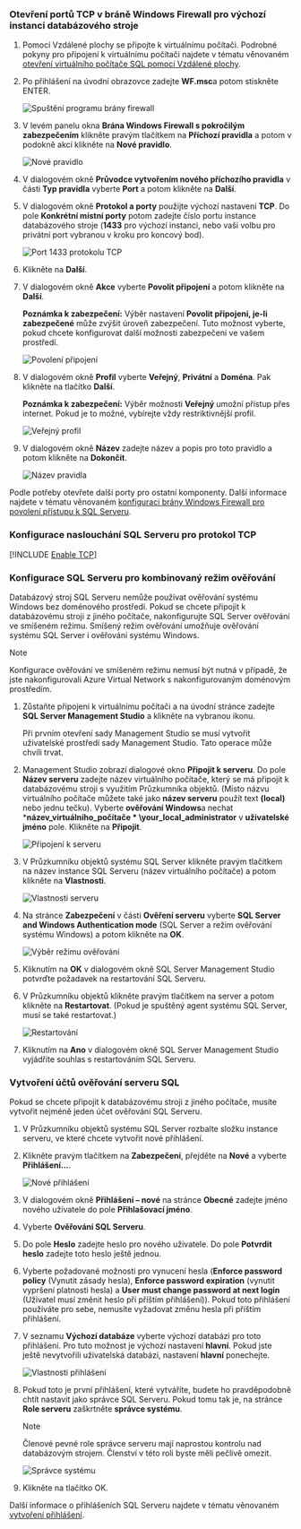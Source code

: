 ### <a name="open-tcp-ports-in-the-windows-firewall-for-the-default-instance-of-the-database-engine"></a>Otevření portů TCP v bráně Windows Firewall pro výchozí instanci databázového stroje
1. Pomocí Vzdálené plochy se připojte k virtuálnímu počítači. Podrobné pokyny pro připojení k virtuálnímu počítači najdete v tématu věnovaném [otevření virtuálního počítače SQL pomocí Vzdálené plochy](../articles/virtual-machines/windows/sql/virtual-machines-windows-portal-sql-server-provision.md#remotedesktop).
2. Po přihlášení na úvodní obrazovce zadejte **WF.msc**a potom stiskněte ENTER.
   
    ![Spuštění programu brány firewall](./media/virtual-machines-sql-server-connection-steps/12Open-WF.png)
3. V levém panelu okna **Brána Windows Firewall s pokročilým zabezpečením** klikněte pravým tlačítkem na **Příchozí pravidla** a potom v podokně akcí klikněte na **Nové pravidlo**.
   
    ![Nové pravidlo](./media/virtual-machines-sql-server-connection-steps/13New-FW-Rule.png)
4. V dialogovém okně **Průvodce vytvořením nového příchozího pravidla** v části **Typ pravidla** vyberte **Port** a potom klikněte na **Další**.
5. V dialogovém okně **Protokol a porty** použijte výchozí nastavení **TCP**. Do pole **Konkrétní místní porty** potom zadejte číslo portu instance databázového stroje (**1433** pro výchozí instanci, nebo vaši volbu pro privátní port vybranou v kroku pro koncový bod).
   
    ![Port 1433 protokolu TCP](./media/virtual-machines-sql-server-connection-steps/14Port-1433.png)
6. Klikněte na **Další**.
7. V dialogovém okně **Akce** vyberte **Povolit připojení** a potom klikněte na **Další**.
   
    **Poznámka k zabezpečení:** Výběr nastavení **Povolit připojení, je-li zabezpečené** může zvýšit úroveň zabezpečení. Tuto možnost vyberte, pokud chcete konfigurovat další možnosti zabezpečení ve vašem prostředí.
   
    ![Povolení připojení](./media/virtual-machines-sql-server-connection-steps/15Allow-Connection.png)
8. V dialogovém okně **Profil** vyberte **Veřejný**, **Privátní** a **Doména**. Pak klikněte na tlačítko **Další**.
   
    **Poznámka k zabezpečení:** Výběr možnosti **Veřejný** umožní přístup přes internet. Pokud je to možné, vybírejte vždy restriktivnější profil.
   
    ![Veřejný profil](./media/virtual-machines-sql-server-connection-steps/16Public-Private-Domain-Profile.png)
9. V dialogovém okně **Název** zadejte název a popis pro toto pravidlo a potom klikněte na **Dokončit**.
   
    ![Název pravidla](./media/virtual-machines-sql-server-connection-steps/17Rule-Name.png)

Podle potřeby otevřete další porty pro ostatní komponenty. Další informace najdete v tématu věnovaném [konfiguraci brány Windows Firewall pro povolení přístupu k SQL Serveru](http://msdn.microsoft.com/library/cc646023.aspx).

### <a name="configure-sql-server-to-listen-on-the-tcp-protocol"></a>Konfigurace naslouchání SQL Serveru pro protokol TCP

[!INCLUDE [Enable TCP](virtual-machines-sql-server-connection-tcp-protocol.md)]

### <a name="configure-sql-server-for-mixed-mode-authentication"></a>Konfigurace SQL Serveru pro kombinovaný režim ověřování
Databázový stroj SQL Serveru nemůže používat ověřování systému Windows bez doménového prostředí. Pokud se chcete připojit k databázovému stroji z jiného počítače, nakonfigurujte SQL Server ověřování ve smíšeném režimu. Smíšený režim ověřování umožňuje ověřování systému SQL Server i ověřování systému Windows.

> [!NOTE]
> Konfigurace ověřování ve smíšeném režimu nemusí být nutná v případě, že jste nakonfigurovali Azure Virtual Network s nakonfigurovaným doménovým prostředím.
> 
> 

1. Zůstaňte připojeni k virtuálnímu počítači a na úvodní stránce zadejte **SQL Server Management Studio** a klikněte na vybranou ikonu.
   
    Při prvním otevření sady Management Studio se musí vytvořit uživatelské prostředí sady Management Studio. Tato operace může chvíli trvat.
2. Management Studio zobrazí dialogové okno **Připojit k serveru**. Do pole **Název serveru** zadejte název virtuálního počítače, který se má připojit k databázovému stroji s využitím Průzkumníka objektů. (Místo názvu virtuálního počítače můžete také jako **název serveru** použít text **(local)** nebo jednu tečku). Vyberte **ověřování Windows**a nechat ***název_virtuálního_počítače * \your_local_administrator** v **uživatelské jméno** pole. Klikněte na **Připojit**.
   
    ![Připojení k serveru](./media/virtual-machines-sql-server-connection-steps/19Connect-to-Server.png)
3. V Průzkumníku objektů systému SQL Server klikněte pravým tlačítkem na název instance SQL Serveru (název virtuálního počítače) a potom klikněte na **Vlastnosti**.
   
    ![Vlastnosti serveru](./media/virtual-machines-sql-server-connection-steps/20Server-Properties.png)
4. Na stránce **Zabezpečení** v části **Ověření serveru** vyberte **SQL Server and Windows Authentication mode** (SQL Server a režim ověřování systému Windows) a potom klikněte na **OK**.
   
    ![Výběr režimu ověřování](./media/virtual-machines-sql-server-connection-steps/21Mixed-Mode.png)
5. Kliknutím na **OK** v dialogovém okně SQL Server Management Studio potvrďte požadavek na restartování SQL Serveru.
6. V Průzkumníku objektů klikněte pravým tlačítkem na server a potom klikněte na **Restartovat**. (Pokud je spuštěný agent systému SQL Server, musí se také restartovat.)
   
    ![Restartování](./media/virtual-machines-sql-server-connection-steps/22Restart2.png)
7. Kliknutím na **Ano** v dialogovém okně SQL Server Management Studio vyjádříte souhlas s restartováním SQL Serveru.

### <a name="create-sql-server-authentication-logins"></a>Vytvoření účtů ověřování serveru SQL
Pokud se chcete připojit k databázovému stroji z jiného počítače, musíte vytvořit nejméně jeden účet ověřování SQL Serveru.

1. V Průzkumníku objektů systému SQL Server rozbalte složku instance serveru, ve které chcete vytvořit nové přihlášení.
2. Klikněte pravým tlačítkem na **Zabezpečení**, přejděte na **Nové** a vyberte **Přihlášení...**.
   
    ![Nové přihlášení](./media/virtual-machines-sql-server-connection-steps/23New-Login.png)
3. V dialogovém okně **Přihlášení – nové** na stránce **Obecné** zadejte jméno nového uživatele do pole **Přihlašovací jméno**.
4. Vyberte **Ověřování SQL Serveru**.
5. Do pole **Heslo** zadejte heslo pro nového uživatele. Do pole **Potvrdit heslo** zadejte toto heslo ještě jednou.
6. Vyberte požadované možnosti pro vynucení hesla (**Enforce password policy** (Vynutit zásady hesla), **Enforce password expiration** (vynutit vypršení platnosti hesla) a **User must change password at next login** (Uživatel musí změnit heslo při příštím přihlášení)). Pokud toto přihlášení používáte pro sebe, nemusíte vyžadovat změnu hesla při příštím přihlášení.
7. V seznamu **Výchozí databáze** vyberte výchozí databázi pro toto přihlášení. Pro tuto možnost je výchozí nastavení **hlavní**. Pokud jste ještě nevytvořili uživatelská databázi, nastavení **hlavní** ponechejte.
   
    ![Vlastnosti přihlášení](./media/virtual-machines-sql-server-connection-steps/24Test-Login.png)
8. Pokud toto je první přihlášení, které vytváříte, budete ho pravděpodobně chtít nastavit jako správce SQL Serveru. Pokud tomu tak je, na stránce **Role serveru** zaškrtněte **správce systému**.
   
   > [!NOTE]
   > Členové pevné role správce serveru mají naprostou kontrolu nad databázovým strojem. Členství v této roli byste měli pečlivě omezit.
   > 
   > 
   
   ![Správce systému](./media/virtual-machines-sql-server-connection-steps/25sysadmin.png)
9. Klikněte na tlačítko OK.

Další informace o přihlášeních SQL Serveru najdete v tématu věnovaném [vytvoření přihlášení](http://msdn.microsoft.com/library/aa337562.aspx).

